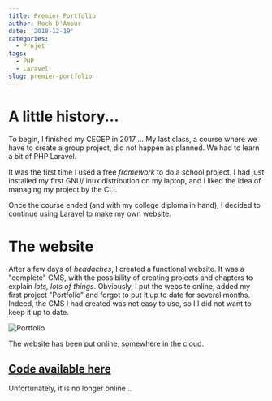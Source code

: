 ```yaml
---
title: Premier Portfolio
author: Roch D'Amour
date: '2018-12-19'
categories:
  - Projet
tags:
  - PHP 
  - Laravel
slug: premier-portfolio
---
```


# A little history...

To begin, I finished my CEGEP in 2017 ... My last class, a course where we have to
create a group project, did not happen as planned. We had to learn a bit of PHP Laravel. 

It was the first time I used a free _framework_ to do a school project.
I had just installed my first GNU/ inux distribution on my laptop,
and I liked the idea of ​​managing my project by the CLI.

Once the course ended (and with my college diploma in hand), I decided to continue using
Laravel to make my own website.

# The website

After a few days of _headaches_, I created a functional website. It was a "complete" CMS,
with the possibility of creating projects and chapters to explain _lots, lots of things_.
Obviously, I put the website online, added my first project "Portfolio" and forgot to put it
up to date for several months. Indeed, the CMS I had created was not easy to use, so I
I did not want to keep it up to date.

![Portfolio](/images/portfolio.png)

The website has been put online, somewhere in the cloud.

## [Code available here](https://github.com/notarock/Portfolio)

Unfortunately, it is no longer online ..
